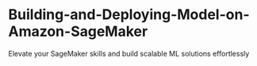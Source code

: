 # Building-and-Deploying-Model-on-Amazon-SageMaker
 Elevate your SageMaker skills and build scalable ML solutions effortlessly
